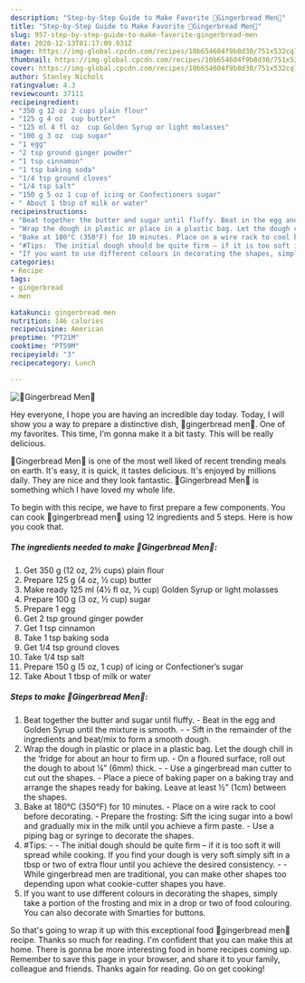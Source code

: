 ```yaml
---
description: "Step-by-Step Guide to Make Favorite 🍪Gingerbread Men🍪"
title: "Step-by-Step Guide to Make Favorite 🍪Gingerbread Men🍪"
slug: 957-step-by-step-guide-to-make-favorite-gingerbread-men
date: 2020-12-13T01:17:09.031Z
image: https://img-global.cpcdn.com/recipes/10b654604f9b8d30/751x532cq70/🍪gingerbread-men🍪-recipe-main-photo.jpg
thumbnail: https://img-global.cpcdn.com/recipes/10b654604f9b8d30/751x532cq70/🍪gingerbread-men🍪-recipe-main-photo.jpg
cover: https://img-global.cpcdn.com/recipes/10b654604f9b8d30/751x532cq70/🍪gingerbread-men🍪-recipe-main-photo.jpg
author: Stanley Nichols
ratingvalue: 4.3
reviewcount: 37111
recipeingredient:
- "350 g 12 oz 2 cups plain flour"
- "125 g 4 oz  cup butter"
- "125 ml 4 fl oz  cup Golden Syrup or light molasses"
- "100 g 3 oz  cup sugar"
- "1 egg"
- "2 tsp ground ginger powder"
- "1 tsp cinnamon"
- "1 tsp baking soda"
- "1/4 tsp ground cloves"
- "1/4 tsp salt"
- "150 g 5 oz 1 cup of icing or Confectioners sugar"
- " About 1 tbsp of milk or water"
recipeinstructions:
- "Beat together the butter and sugar until fluffy. Beat in the egg and Golden Syrup until the mixture is smooth.  Sift in the remainder of the ingredients and beat/mix to form a smooth dough."
- "Wrap the dough in plastic or place in a plastic bag. Let the dough chill in the ‘fridge for about an hour to firm up. On a floured surface, roll out the dough to about ¼” (6mm) thick.   Use a gingerbread man cutter to cut out the shapes. Place a piece of baking paper on a baking tray and arrange the shapes ready for baking. Leave at least ½” (1cm) between the shapes."
- "Bake at 180°C (350°F) for 10 minutes. Place on a wire rack to cool before decorating. Prepare the frosting: Sift the icing sugar into a bowl and gradually mix in the milk until you achieve a firm paste. Use a piping bag or syringe to decorate the shapes."
- "#Tips:  The initial dough should be quite firm – if it is too soft it will spread while cooking. If you find your dough is very soft simply sift in a tbsp or two of extra flour until you achieve the desired consistency.  While gingerbread men are traditional, you can make other shapes too depending upon what cookie-cutter shapes you have."
- "If you want to use different colours in decorating the shapes, simply take a portion of the frosting and mix in a drop or two of food colouring. You can also decorate with Smarties for buttons."
categories:
- Recipe
tags:
- gingerbread
- men

katakunci: gingerbread men 
nutrition: 146 calories
recipecuisine: American
preptime: "PT21M"
cooktime: "PT59M"
recipeyield: "3"
recipecategory: Lunch

---
```



![🍪Gingerbread Men🍪](https://img-global.cpcdn.com/recipes/10b654604f9b8d30/751x532cq70/🍪gingerbread-men🍪-recipe-main-photo.jpg)

Hey everyone, I hope you are having an incredible day today. Today, I will show you a way to prepare a distinctive dish, 🍪gingerbread men🍪. One of my favorites. This time, I'm gonna make it a bit tasty. This will be really delicious.

🍪Gingerbread Men🍪 is one of the most well liked of recent trending meals on earth. It's easy, it is quick, it tastes delicious. It's enjoyed by millions daily. They are nice and they look fantastic. 🍪Gingerbread Men🍪 is something which I have loved my whole life.




To begin with this recipe, we have to first prepare a few components. You can cook 🍪gingerbread men🍪 using 12 ingredients and 5 steps. Here is how you cook that.

<!--inarticleads1-->

##### The ingredients needed to make 🍪Gingerbread Men🍪:

1. Get 350 g (12 oz, 2½ cups) plain flour
1. Prepare 125 g (4 oz, ½ cup) butter
1. Make ready 125 ml (4½ fl oz, ½ cup) Golden Syrup or light molasses
1. Prepare 100 g (3 oz, ½ cup) sugar
1. Prepare 1 egg
1. Get 2 tsp ground ginger powder
1. Get 1 tsp cinnamon
1. Take 1 tsp baking soda
1. Get 1/4 tsp ground cloves
1. Take 1/4 tsp salt
1. Prepare 150 g (5 oz, 1 cup) of icing or Confectioner’s sugar
1. Take  About 1 tbsp of milk or water




<!--inarticleads2-->

##### Steps to make 🍪Gingerbread Men🍪:

1. Beat together the butter and sugar until fluffy. - Beat in the egg and Golden Syrup until the mixture is smooth. -  - Sift in the remainder of the ingredients and beat/mix to form a smooth dough.
1. Wrap the dough in plastic or place in a plastic bag. Let the dough chill in the ‘fridge for about an hour to firm up. - On a floured surface, roll out the dough to about ¼” (6mm) thick.  -  - Use a gingerbread man cutter to cut out the shapes. - Place a piece of baking paper on a baking tray and arrange the shapes ready for baking. Leave at least ½” (1cm) between the shapes.
1. Bake at 180°C (350°F) for 10 minutes. - Place on a wire rack to cool before decorating. - Prepare the frosting: Sift the icing sugar into a bowl and gradually mix in the milk until you achieve a firm paste. - Use a piping bag or syringe to decorate the shapes.
1. #Tips: -  - The initial dough should be quite firm – if it is too soft it will spread while cooking. If you find your dough is very soft simply sift in a tbsp or two of extra flour until you achieve the desired consistency. -  - While gingerbread men are traditional, you can make other shapes too depending upon what cookie-cutter shapes you have.
1. If you want to use different colours in decorating the shapes, simply take a portion of the frosting and mix in a drop or two of food colouring. You can also decorate with Smarties for buttons.




So that's going to wrap it up with this exceptional food 🍪gingerbread men🍪 recipe. Thanks so much for reading. I'm confident that you can make this at home. There is gonna be more interesting food in home recipes coming up. Remember to save this page in your browser, and share it to your family, colleague and friends. Thanks again for reading. Go on get cooking!
